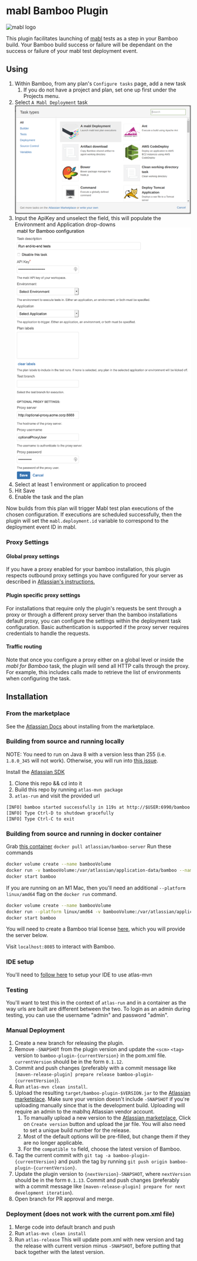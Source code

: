 # mabl Bamboo Plugin

![mabl logo](https://avatars3.githubusercontent.com/u/25963599?s=100&v=4)

This plugin facilitates launching of [mabl](https://www.mabl.com) tests as a step in your Bamboo build. Your Bamboo build success or failure will be dependant on the success or failure of your mabl test deployment event.

## Using

1. Within Bamboo, from any plan's `Configure tasks` page, add a new task
   1. If you do not have a project and plan, set one up first under the Projects menu.
2. Select `A Mabl Deployment` task
  ![Select mabl Deployment](src/main/resources/images/BambooTaskSelectionV2.png)
3. Input the ApiKey and unselect the field, this will populate the Environment and Application drop-downs
  ![Input Configuration](src/main/resources/images/BambooTaskConfigurationV4.png)
4. Select at least 1 environment or application to proceed
5. Hit Save
6. Enable the task and the plan

Now builds from this plan will trigger Mabl test plan executions of the chosen configuration.
If executions are scheduled successfully, then the plugin will set the `mabl.deployment.id` variable to correspond
to the deployment event ID in mabl.

### Proxy Settings

#### Global proxy settings

If you have a proxy enabled for your bamboo installation, this plugin respects outbound proxy settings you have configured for your server as described in [Atlassian's instructions.](https://confluence.atlassian.com/kb/how-to-configure-outbound-http-and-https-proxy-for-your-atlassian-application-834000120.html)

#### Plugin specific proxy settings

For installations that require only the plugin's requests be sent through a proxy or through a different proxy server than the bamboo installations default proxy, you can configure the settings within the deployment task configuration. Basic authentication is supported if the proxy server requires credentials to handle the requests. 

#### Traffic routing

Note that once you configure a proxy either on a global level or inside the _mabl for Bamboo_ task, the plugin will
send all HTTP calls through the proxy. For example, this includes calls made to retrieve the list of environments when
configuring the task.

## Installation

### From the marketplace

See the [Atlassian Docs](https://marketplace.atlassian.com/apps/1219102/mabl-deployment?hosting=server&tab=installation) about installing from the marketplace.

### Building from source and running locally

NOTE: You need to run on Java 8 with a version less than 255 (i.e. `1.8.0_345` will not work). Otherwise, you will run into  [this issue](https://confluence.atlassian.com/bamkb/bamboo-fails-to-configure-embedded-database-in-environments-with-java-update-version-higher-than-255-1018269728.html).

Install the [Atlassian SDK](https://developer.atlassian.com/server/framework/atlassian-sdk/set-up-the-atlassian-plugin-sdk-and-build-a-project/)

1. Clone this repo && cd into it
2. Build this repo by running `atlas-mvn package`
3. `atlas-run` and visit the provided url

  ```text
  [INFO] bamboo started successfully in 119s at http://$USER:6990/bamboo
  [INFO] Type Ctrl-D to shutdown gracefully
  [INFO] Type Ctrl-C to exit
  ```

### Building from source and running in docker container

Grab [this container](https://hub.docker.com/r/atlassian/bamboo-server/)
`docker pull atlassian/bamboo-server`
Run these commands

```bash
docker volume create --name bambooVolume
docker run -v bambooVolume:/var/atlassian/application-data/bamboo --name="bamboo" --init -d -p 54663:54663 -p 8085:8085 atlassian/bamboo-server
docker start bamboo
```

If you are running on an M1 Mac, then you'll need an additional `--platform linux/amd64` flag on the `docker run` command.
```bash
docker volume create --name bambooVolume
docker run --platform linux/amd64 -v bambooVolume:/var/atlassian/application-data/bamboo --name="bamboo" --init -d -p 54663:54663 -p 8085:8085 atlassian/bamboo-server
docker start bamboo
```

You will need to create a Bamboo trial license [here](https://my.atlassian.com/license/evaluation), which you will provide the server below.

Visit `localhost:8085` to interact with Bamboo.

### IDE setup

You'll need to [follow here](https://community.developer.atlassian.com/t/configure-idea-to-use-the-sdk/10610) to setup your IDE to use atlas-mvn

### Testing

You'll want to test this in the context of `atlas-run` and in a container as the way urls are built are different between the two.
To login as an admin during testing, you can use the username "admin" and password "admin".

### Manual Deployment

1. Create a new branch for releasing the plugin.
2. Remove `-SNAPSHOT` from the plugin version and update the `<scm>` `<tag>` version to `bamboo-plugin-{currentVersion}` in the pom.xml file. `currentVersion` should be in the form `0.1.12`.
3. Commit and push changes (preferably with a commit message like `[maven-release-plugin] prepare release bamboo-plugin-{currentVersion}`).
4. Run `atlas-mvn clean install`.
5. Upload the resulting `target/bamboo-plugin-$VERSION.jar` to the [Atlassian marketplace](https://marketplace.atlassian.com/manage/apps/1219102/versions).
   Make sure your version doesn't include `-SNAPSHOT` if you're uploading manually since that is the development build.
   Uploading will require an admin to the mablhq Atlassian vendor account.
    1. To manually upload a new version to the [Atlassian marketplace](https://marketplace.atlassian.com/manage/apps/1219102/versions),
       Click on `Create version` button and upload the jar file. You will also need to set a unique build number for the release.
    2. Most of the default options will be pre-filled, but change them if they are no longer applicable.
    3. For the `compatible to` field, choose the latest version of Bamboo.
6. Tag the current commit with `git tag -a bamboo-plugin-{currentVersion}` and push the tag by running `git push origin bamboo-plugin-{currentVersion}`.
7. Update the plugin version to `{nextVersion}-SNAPSHOT`, where `nextVersion` should be in the form `0.1.13`.
   Commit and push changes (preferably with a commit message like `[maven-release-plugin] prepare for next development iteration`).
8. Open branch for PR approval and merge.

### Deployment (does not work with the current pom.xml file)

1. Merge code into default branch and push
2. Run `atlas-mvn clean install`
3. Run `atlas-release` This will update pom.xml with new version and tag the release with current version minus `-SNAPSHOT`, before putting that back together with the latest version.
